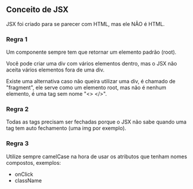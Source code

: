 ## Conceito de JSX

JSX foi criado para se parecer com HTML, mas ele NÃO é HTML.

### Regra 1

Um componente sempre tem que retornar um elemento padrão (root).

Você pode criar uma div com vários elementos dentro, mas o JSX não aceita vários elementos fora de uma div.

Existe uma alternativa caso não queira utilizar uma div, é chamado de "fragment", ele serve como um elemento root, mas não é nenhum elemento, é uma tag sem nome "<> </>".

### Regra 2

Todas as tags precisam ser fechadas porque o JSX não sabe quando uma tag tem auto fechamento (uma img por exemplo).

### Regra 3

Utilize sempre camelCase na hora de usar os atributos que tenham nomes compostos, exemplos:

- onClick
- className

